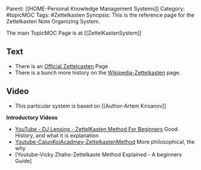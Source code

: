 Parent: [[HOME-Personal Knowledge Management Systems]]
Category: #topicMOC
Tags:  #Zettelkasten
Synopsis: This is the reference page for the  Zettelkasten Note Organizing System.

The main TopicMOC Page is at [[ZettelKastenSystem]]
## Text
* There is an [Official Zettelcasten](https://zettelkasten.de/posts/overview/) Page
* There is a bunch more history on the   [Wikipedia-Zettelkasten](https://en.wikipedia.org/wiki/Zettelkasten) page.


## Video
* This particular  system is based on [[Author-Artem Kirsanov]]

**Introductory Videos**
* [YouTube - DJ Lensing - ZettelKasten Method For Beginners](https://www.youtube.com/watch?v=CAerQtNkGT0)  Good History, and what it is explanation
* [Youtube-CajunKoiAcadmey-ZettelkastenMethod](https://www.youtube.com/watch?v=wFZHuWLA09M)  More philosophical, the why 
* [Youtube-Vicky Zhaho-Zettelkaste Method Explained - A beginners Guide]





